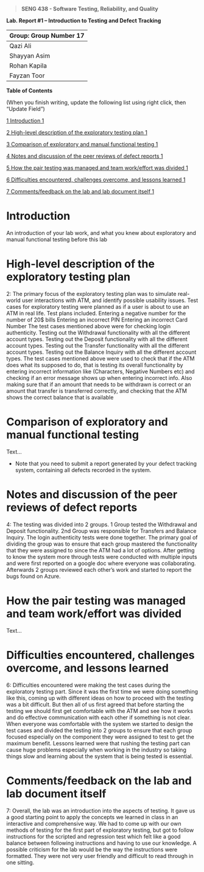 >   **SENG 438 - Software Testing, Reliability, and Quality**

**Lab. Report \#1 – Introduction to Testing and Defect Tracking**

| Group: Group Number 17     |
|-----------------|
| Qazi Ali              |   
| Shayyan Asim            |   
| Rohan Kapila              |   
| Fayzan Toor             |   


**Table of Contents**

(When you finish writing, update the following list using right click, then
“Update Field”)

[1 Introduction	1](#_Toc439194677)

[2 High-level description of the exploratory testing plan	1](#_Toc439194678)

[3 Comparison of exploratory and manual functional testing	1](#_Toc439194679)

[4 Notes and discussion of the peer reviews of defect reports	1](#_Toc439194680)

[5 How the pair testing was managed and team work/effort was
divided	1](#_Toc439194681)

[6 Difficulties encountered, challenges overcome, and lessons
learned	1](#_Toc439194682)

[7 Comments/feedback on the lab and lab document itself	1](#_Toc439194683)

# Introduction

An introduction of your lab work, and what you knew about exploratory and manual
functional testing before this lab

# High-level description of the exploratory testing plan

2: The primary focus of the exploratory testing plan was to simulate real-world user interactions with ATM, and identify possible usability issues. Test cases for exploratory testing were planned as if a user is about to use an ATM in real life. Test plans included.
    Entering a negative number for the number of 20$ bills
    Entering an incorrect PIN
    Entering an incorrect Card Number
The test cases mentioned above were for checking login authenticity.
    Testing out the Withdrawal functionality with all the different account types.
    Testing out the Deposit functionality with all the different account types.
    Testing out the Transfer functionality with all the different account types.
    Testing out the Balance Inquiry with all the different account types.
The test cases mentioned above were used to check that if the ATM does what its supposed to do, that is testing its overall functionality by entering incorrect information like (Characters, Negative Numbers etc) and checking if an error message shows up when entering incorrect info. Also making sure that if an amount that needs to be withdrawn is correct or an amount that transfer is transferred correctly, and checking that the ATM shows the correct balance that is available


# Comparison of exploratory and manual functional testing

Text…

-   Note that you need to submit a report generated by your defect tracking
    system, containing all defects recorded in the system.

# Notes and discussion of the peer reviews of defect reports

4: The testing was divided into 2 groups. 1 Group tested the Withdrawal and Deposit functionality. 2nd Group was responsible for Transfers and Balance Inquiry. The login authenticity tests were done together. The primary goal of dividing the group was to ensure that each group mastered the functionality that they were assigned to since the ATM had a lot of options. After getting to know the system more through tests were conducted with multiple inputs and were first reported on a google doc where everyone was collaborating. Afterwards 2 groups reviewed each other’s work and started to report the bugs found on Azure.

# How the pair testing was managed and team work/effort was divided 

Text…

# Difficulties encountered, challenges overcome, and lessons learned

6: Difficulties encountered were making the test cases during the exploratory testing part. Since it was the first time we were doing something like this, coming up with different ideas on how to proceed with the testing was a bit difficult. But then all of us first agreed that before starting the testing we should first get comfortable with the ATM and see how it works and do effective communication with each other if something is not clear. When everyone was comfortable with the system we started to design the test cases and divided the testing into 2 groups to ensure that each group focused especially on the component they were assigned to test to get the maximum benefit. Lessons learned were that rushing the testing part can cause huge problems especially when working in the industry so taking things slow and learning about the system that is being tested is essential.

# Comments/feedback on the lab and lab document itself

7: Overall, the lab was an introduction into the aspects of testing. It gave us a good starting point to apply the concepts we learned in class in an interactive and comprehensive way. We had to come up with our own methods of testing for the first part of exploratory testing, but got to follow instructions for the scripted and regression test which felt like a good balance between following instructions and having to use our knowledge. A possible criticism for the lab would be the way the instructions were formatted. They were not very user friendly and difficult to read through in one sitting.
